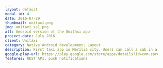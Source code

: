 ```yaml
---
layout: default
modal-id: 4
date: 2016-07-29
thumbnail: unitaxi.png
img: unitaxi_ss1.png
alt: Android version of the Unitáxi app
project-date: July 2016
client: Unitáxi
category: Native Android development; Layout
description: First taxi app in Marília city. Users can call a cab in a quick and easy way.
google-play-url: https://play.google.com/store/apps/details?id=com.eprodutiva.mobile.unitaxi
features: REST API, push notifications
---
```

